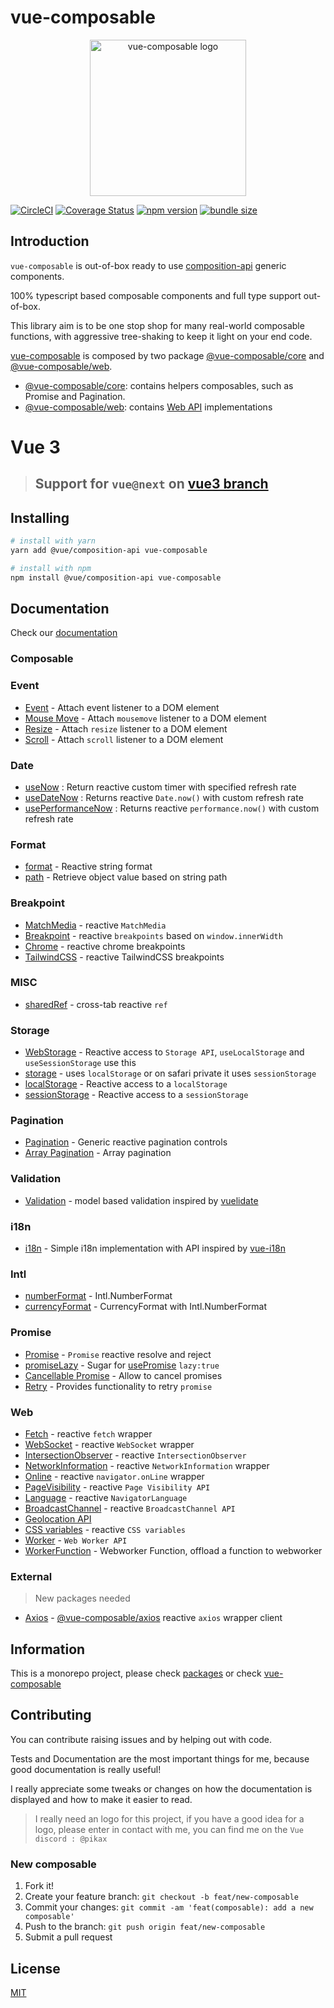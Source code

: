 # vue-composable

<p align="center"><a href="https://pikax.me/vue-composable/" target="_blank" rel="noopener noreferrer"><img width="250" src="https://pikax.me/vue-composable/assets/logo.svg" alt="vue-composable logo"></a></p>

[![CircleCI](https://circleci.com/gh/pikax/vue-composable.svg?style=svg)](https://circleci.com/gh/pikax/vue-composable)
[![Coverage Status](https://coveralls.io/repos/github/pikax/vue-composable/badge.svg?branch=master)](https://coveralls.io/github/pikax/vue-composable?branch=master)
[![npm version](https://badge.fury.io/js/vue-composable.svg)](https://badge.fury.io/js/vue-composable)
[![bundle size](https://badgen.net/bundlephobia/minzip/vue-composable)](https://bundlephobia.com/result?p=vue-composable)

## Introduction

`vue-composable` is out-of-box ready to use [composition-api](https://github.com/vuejs/composition-api) generic components.

100% typescript based composable components and full type support out-of-box.

This library aim is to be one stop shop for many real-world composable functions, with aggressive tree-shaking to keep it light on your end code.

[vue-composable](https://www.npmjs.com/package/vue-composable) is composed by two package [@vue-composable/core](./packages/core) and [@vue-composable/web](./packages/web).

- [@vue-composable/core](./packages/core): contains helpers composables, such as Promise and Pagination.
- [@vue-composable/web](./packages/web): contains [Web API](https://developer.mozilla.org/en-US/docs/Web/API) implementations

# Vue 3

> ## Support for `vue@next` on [vue3 branch](https://github.com/pikax/vue-composable/tree/vue3)

## Installing

```bash
# install with yarn
yarn add @vue/composition-api vue-composable

# install with npm
npm install @vue/composition-api vue-composable
```

## Documentation

Check our [documentation](https://pikax.me/vue-composable/)

### Composable

### Event

- [Event](https://pikax.me/vue-composable/composable/event/event) - Attach event listener to a DOM element
- [Mouse Move](https://pikax.me/vue-composable/composable/event/onMouseMove) - Attach `mousemove` listener to a DOM element
- [Resize](https://pikax.me/vue-composable/composable/event/onResize) - Attach `resize` listener to a DOM element
- [Scroll](https://pikax.me/vue-composable/composable/event/onScroll) - Attach `scroll` listener to a DOM element

### Date

- [useNow](https://pikax.me/vue-composable/composable/date/now) : Return reactive custom timer with specified refresh rate
- [useDateNow](https://pikax.me/vue-composable/composable/date/dateNow) : Returns reactive `Date.now()` with custom refresh rate
- [usePerformanceNow](https://pikax.me/vue-composable/composable/date/performanceNow) : Returns reactive `performance.now()` with custom refresh rate

### Format

- [format](https://pikax.me/vue-composable/composable/format/format) - Reactive string format
- [path](https://pikax.me/vue-composable/composable/format/path) - Retrieve object value based on string path

### Breakpoint

- [MatchMedia](https://pikax.me/vue-composable/composable/breakpoint/matchMedia) - reactive `MatchMedia`
- [Breakpoint](https://pikax.me/vue-composable/composable/breakpoint/breakpoint) - reactive `breakpoints` based on `window.innerWidth`
- [Chrome](https://pikax.me/vue-composable/composable/breakpoint/breakpointChrome) - reactive chrome breakpoints
- [TailwindCSS](https://pikax.me/vue-composable/composable/breakpoint/breakpointTailwindCSS) - reactive TailwindCSS breakpoints

### MISC

- [sharedRef](https://pikax.me/vue-composable/composable/misc/sharedRef) - cross-tab reactive `ref`

### Storage

- [WebStorage](https://pikax.me/vue-composable/composable/storage/webStorage) - Reactive access to `Storage API`, `useLocalStorage` and `useSessionStorage` use this
- [storage](https://pikax.me/vue-composable/composable/storage/storage) - uses `localStorage` or on safari private it uses `sessionStorage`
- [localStorage](https://pikax.me/vue-composable/composable/storage/localStorage) - Reactive access to a `localStorage`
- [sessionStorage](https://pikax.me/vue-composable/composable/storage/sessionStorage) - Reactive access to a `sessionStorage`

### Pagination

- [Pagination](https://pikax.me/vue-composable/composable/pagination/pagination) - Generic reactive pagination controls
- [Array Pagination](https://pikax.me/vue-composable/composable/pagination/arrayPagination) - Array pagination

### Validation

- [Validation](https://pikax.me/vue-composable/composable/validation/validation) - model based validation inspired by [vuelidate](https://vuelidate.js.org/)

### i18n

- [i18n](https://pikax.me/vue-composable/composable/i18n/i18n) - Simple i18n implementation with API inspired by [vue-i18n](https://github.com/kazupon/vue-i18n)

### Intl

- [numberFormat](https://pikax.me/vue-composable/composable/Intl/numberFormat) - Intl.NumberFormat
- [currencyFormat](https://pikax.me/vue-composable/composable/Intl/currencyFormat) - CurrencyFormat with Intl.NumberFormat

### Promise

- [Promise](https://pikax.me/vue-composable/composable/promise/promise) - `Promise` reactive resolve and reject
- [promiseLazy](https://pikax.me/vue-composable/composable/promise/promiseLazy) - Sugar for [usePromise](https://pikax.me/vue-composable/composable/promise/promise) `lazy:true`
- [Cancellable Promise](https://pikax.me/vue-composable/composable/promise/cancellablePromise) - Allow to cancel promises
- [Retry](https://pikax.me/vue-composable/composable/promise/retry) - Provides functionality to retry `promise`

### Web

- [Fetch](https://pikax.me/vue-composable/composable/web/fetch) - reactive `fetch` wrapper
- [WebSocket](https://pikax.me/vue-composable/composable/web/webSocket) - reactive `WebSocket` wrapper
- [IntersectionObserver](https://pikax.me/vue-composable/composable/web/intersectionObserver) - reactive `IntersectionObserver`
- [NetworkInformation](https://pikax.me/vue-composable/composable/web/networkInformation) - reactive `NetworkInformation` wrapper
- [Online](<[composable/web](https://pikax.me/vue-composable/composable/web)/online>) - reactive `navigator.onLine` wrapper
- [PageVisibility](https://pikax.me/vue-composable/composable/web/pageVisibility) - reactive `Page Visibility API`
- [Language](https://pikax.me/vue-composable/composable/web/language) - reactive `NavigatorLanguage`
- [BroadcastChannel](https://pikax.me/vue-composable/composable/web/broadcastChannel) - reactive `BroadcastChannel API`
- [Geolocation API](https://pikax.me/vue-composable/composable/web/geolocation)
- [CSS variables](https://pikax.me/vue-composable/composable/web/cssVariables) - reactive `CSS variables`
- [Worker](https://pikax.me/vue-composable/composable/web/worker) - `Web Worker API`
- [WorkerFunction](https://pikax.me/vue-composable/composable/web/workerFunction) - Webworker Function, offload a function to webworker

### External

> New packages needed

- [Axios](https://pikax.me/vue-composable/composable/external/axios) - [@vue-composable/axios](https://www.npmjs.com/package/@vue-composable/axios) reactive `axios` wrapper client

## Information

This is a monorepo project, please check [packages](packages/) or check [vue-composable](packages/vue-composable)

## Contributing

You can contribute raising issues and by helping out with code.

Tests and Documentation are the most important things for me, because good documentation is really useful!

I really appreciate some tweaks or changes on how the documentation is displayed and how to make it easier to read.

> I really need an logo for this project, if you have a good idea for a logo, please enter in contact with me, you can find me on the `Vue discord : @pikax`

### New composable

1. Fork it!
2. Create your feature branch: `git checkout -b feat/new-composable`
3. Commit your changes: `git commit -am 'feat(composable): add a new composable'`
4. Push to the branch: `git push origin feat/new-composable`
5. Submit a pull request

## License

[MIT](http://opensource.org/licenses/MIT)

[now]: https://pikax.me/vue-composable/composable/date/now
[date-now]: https://pikax.me/vue-composable/composable/date/dateNow
[performance-now]: https://pikax.me/vue-composable/composable/date/performanceNow
[pagination]: https://pikax.me/vue-composable/composable/pagination/pagination
[array-pagination]: https://pikax.me/vue-composable/composable/pagination/arrayPagination
[promise]: https://pikax.me/vue-composable/composable/promise/promise
[retry]: https://pikax.me/vue-composable/composable/promise/retry
[cancellable-promise]: https://pikax.me/vue-composable/composable/promise/cancellablePromise
[debounce]: https://github.com/pikax/vue-composable
